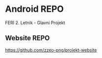 # Android REPO
FERI 2. Letnik - Glavni Projekt

## Website REPO
https://github.com/zzeo-png/projekt-website
